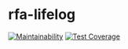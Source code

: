 # rfa-lifelog

[![Maintainability](https://api.codeclimate.com/v1/badges/4910300d9860fe569f9f/maintainability)](https://codeclimate.com/github/yysaki/rfa-lifelog/maintainability) [![Test Coverage](https://api.codeclimate.com/v1/badges/4910300d9860fe569f9f/test_coverage)](https://codeclimate.com/github/yysaki/rfa-lifelog/test_coverage)
